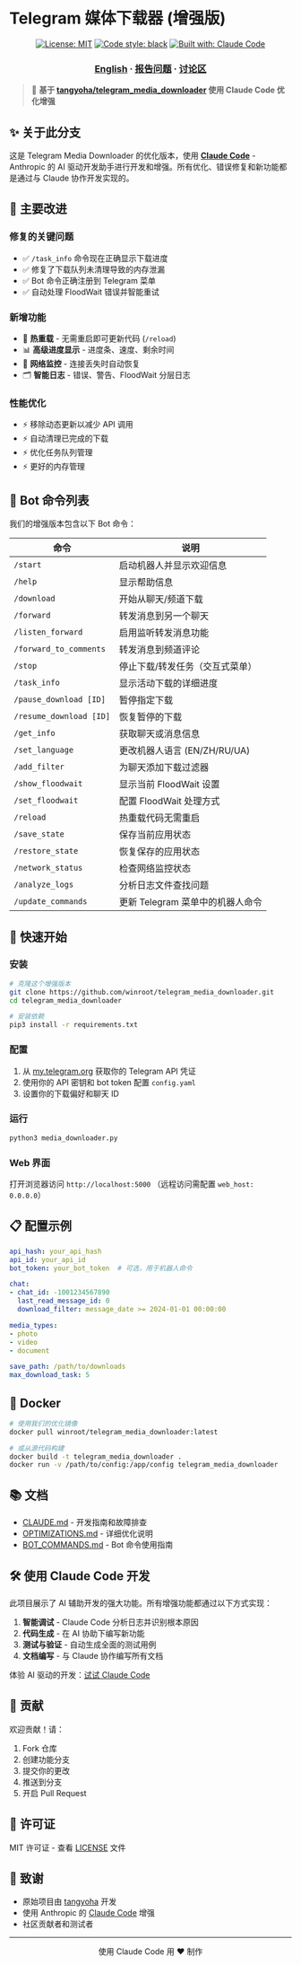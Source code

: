 # Telegram 媒体下载器 (增强版)

<p align="center">
<a href="https://github.com/winroot/telegram_media_downloader/blob/master/LICENSE"><img alt="License: MIT" src="https://black.readthedocs.io/en/stable/_static/license.svg"></a>
<a href="https://github.com/python/black"><img alt="Code style: black" src="https://img.shields.io/badge/code%20style-black-000000.svg"></a>
<a href="https://claude.ai/code"><img alt="Built with: Claude Code" src="https://img.shields.io/badge/使用Claude%20Code开发-blueviolet"></a>
</p>

<h3 align="center">
  <a href="./README.md">English</a> · 
  <a href="https://github.com/winroot/telegram_media_downloader/issues">报告问题</a> · 
  <a href="https://github.com/winroot/telegram_media_downloader/discussions">讨论区</a>
</h3>

> 🚀 **基于 [tangyoha/telegram_media_downloader](https://github.com/tangyoha/telegram_media_downloader) 使用 Claude Code 优化增强**

## ✨ 关于此分支

这是 Telegram Media Downloader 的优化版本，使用 **[Claude Code](https://claude.ai/code)** - Anthropic 的 AI 驱动开发助手进行开发和增强。所有优化、错误修复和新功能都是通过与 Claude 协作开发实现的。

## 🎯 主要改进

### 修复的关键问题
- ✅ `/task_info` 命令现在正确显示下载进度
- ✅ 修复了下载队列未清理导致的内存泄漏
- ✅ Bot 命令正确注册到 Telegram 菜单
- ✅ 自动处理 FloodWait 错误并智能重试

### 新增功能
- 🔄 **热重载** - 无需重启即可更新代码 (`/reload`)
- 📊 **高级进度显示** - 进度条、速度、剩余时间
- 📡 **网络监控** - 连接丢失时自动恢复
- 🗂️ **智能日志** - 错误、警告、FloodWait 分层日志

### 性能优化
- ⚡ 移除动态更新以减少 API 调用
- ⚡ 自动清理已完成的下载
- ⚡ 优化任务队列管理
- ⚡ 更好的内存管理

## 📱 Bot 命令列表

我们的增强版本包含以下 Bot 命令：

| 命令 | 说明 |
|---------|------------|
| `/start` | 启动机器人并显示欢迎信息 |
| `/help` | 显示帮助信息 |
| `/download` | 开始从聊天/频道下载 |
| `/forward` | 转发消息到另一个聊天 |
| `/listen_forward` | 启用监听转发消息功能 |
| `/forward_to_comments` | 转发消息到频道评论 |
| `/stop` | 停止下载/转发任务（交互式菜单） |
| `/task_info` | 显示活动下载的详细进度 |
| `/pause_download [ID]` | 暂停指定下载 |
| `/resume_download [ID]` | 恢复暂停的下载 |
| `/get_info` | 获取聊天或消息信息 |
| `/set_language` | 更改机器人语言 (EN/ZH/RU/UA) |
| `/add_filter` | 为聊天添加下载过滤器 |
| `/show_floodwait` | 显示当前 FloodWait 设置 |
| `/set_floodwait` | 配置 FloodWait 处理方式 |
| `/reload` | 热重载代码无需重启 |
| `/save_state` | 保存当前应用状态 |
| `/restore_state` | 恢复保存的应用状态 |
| `/network_status` | 检查网络监控状态 |
| `/analyze_logs` | 分析日志文件查找问题 |
| `/update_commands` | 更新 Telegram 菜单中的机器人命令 |

## 🚀 快速开始

### 安装

```bash
# 克隆这个增强版本
git clone https://github.com/winroot/telegram_media_downloader.git
cd telegram_media_downloader

# 安装依赖
pip3 install -r requirements.txt
```

### 配置

1. 从 [my.telegram.org](https://my.telegram.org/apps) 获取你的 Telegram API 凭证
2. 使用你的 API 密钥和 bot token 配置 `config.yaml`
3. 设置你的下载偏好和聊天 ID

### 运行

```bash
python3 media_downloader.py
```

### Web 界面

打开浏览器访问 `http://localhost:5000` （远程访问需配置 `web_host: 0.0.0.0`）

## 📋 配置示例

```yaml
api_hash: your_api_hash
api_id: your_api_id
bot_token: your_bot_token  # 可选，用于机器人命令

chat:
- chat_id: -1001234567890
  last_read_message_id: 0
  download_filter: message_date >= 2024-01-01 00:00:00

media_types:
- photo
- video
- document

save_path: /path/to/downloads
max_download_task: 5
```

## 🐳 Docker

```bash
# 使用我们的优化镜像
docker pull winroot/telegram_media_downloader:latest

# 或从源代码构建
docker build -t telegram_media_downloader .
docker run -v /path/to/config:/app/config telegram_media_downloader
```

## 📚 文档

- [CLAUDE.md](./CLAUDE.md) - 开发指南和故障排查
- [OPTIMIZATIONS.md](./OPTIMIZATIONS.md) - 详细优化说明
- [BOT_COMMANDS.md](./BOT_COMMANDS.md) - Bot 命令使用指南

## 🛠️ 使用 Claude Code 开发

此项目展示了 AI 辅助开发的强大功能。所有增强功能都通过以下方式实现：

1. **智能调试** - Claude Code 分析日志并识别根本原因
2. **代码生成** - 在 AI 协助下编写新功能
3. **测试与验证** - 自动生成全面的测试用例
4. **文档编写** - 与 Claude 协作编写所有文档

体验 AI 驱动的开发：[试试 Claude Code](https://claude.ai/code)

## 🤝 贡献

欢迎贡献！请：
1. Fork 仓库
2. 创建功能分支
3. 提交你的更改
4. 推送到分支
5. 开启 Pull Request

## 📄 许可证

MIT 许可证 - 查看 [LICENSE](LICENSE) 文件

## 🙏 致谢

- 原始项目由 [tangyoha](https://github.com/tangyoha) 开发
- 使用 Anthropic 的 [Claude Code](https://claude.ai/code) 增强
- 社区贡献者和测试者

---

<p align="center">
  使用 Claude Code 用 ❤️ 制作
</p>